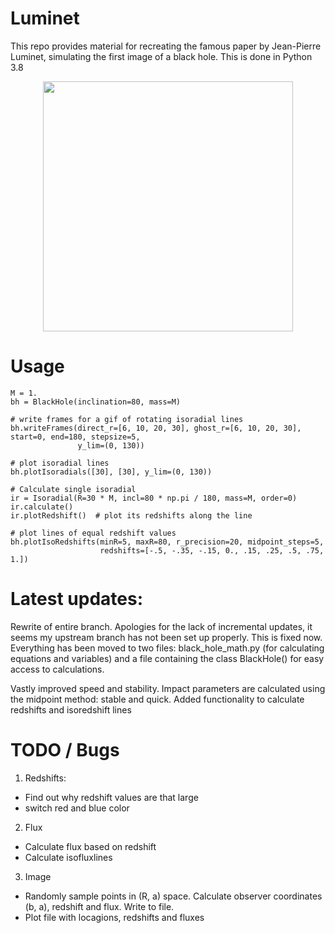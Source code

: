 # Luminet
This repo provides material for recreating the famous paper by Jean-Pierre Luminet, simulating the first image of a black hole. This is done in Python 3.8
<p align="middle">
<img src="https://github.com/bgmeulem/Luminet/blob/master/movie/BH.gif?raw=true" width="400" height="400"/>
</p>

# Usage
```
M = 1.
bh = BlackHole(inclination=80, mass=M)

# write frames for a gif of rotating isoradial lines
bh.writeFrames(direct_r=[6, 10, 20, 30], ghost_r=[6, 10, 20, 30], start=0, end=180, stepsize=5,
               y_lim=(0, 130))
               
# plot isoradial lines
bh.plotIsoradials([30], [30], y_lim=(0, 130))

# Calculate single isoradial
ir = Isoradial(R=30 * M, incl=80 * np.pi / 180, mass=M, order=0)
ir.calculate()
ir.plotRedshift()  # plot its redshifts along the line

# plot lines of equal redshift values
bh.plotIsoRedshifts(minR=5, maxR=80, r_precision=20, midpoint_steps=5,
                    redshifts=[-.5, -.35, -.15, 0., .15, .25, .5, .75, 1.])
```

# Latest updates:
Rewrite of entire branch. Apologies for the lack of incremental updates, it seems my upstream branch has not been set up properly. This is fixed now.
Everything has been moved to two files: black_hole_math.py (for calculating equations and variables) and a file containing the class 
BlackHole() for easy access to calculations.

Vastly improved speed and stability. Impact parameters are calculated using the midpoint method: stable and quick.
Added functionality to calculate redshifts and isoredshift lines

# TODO / Bugs
1. Redshifts:
  - Find out why redshift values are that large
  - switch red and blue color

2. Flux
  - Calculate flux based on redshift
  - Calculate isofluxlines

3. Image
  - Randomly sample points in (R, a) space. Calculate observer coordinates (b, a), redshift and flux. Write to file.
  - Plot file with locagions, redshifts and fluxes
